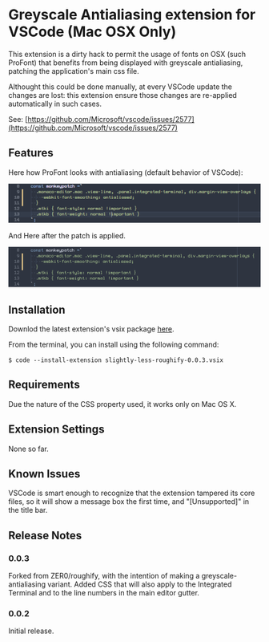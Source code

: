 # Greyscale Antialiasing extension for VSCode (Mac OSX Only)

This extension is a dirty hack to permit the usage of fonts on OSX (such ProFont) that
benefits from being displayed with greyscale antialiasing, patching the application's
main css file.

Althought this could be done manually, at every VSCode update the changes are lost: this
extension ensure those changes are re-applied automatically in such cases.

See: [https://github.com/Microsoft/vscode/issues/2577](https://github.com/Microsoft/vscode/issues/2577)

## Features

Here how ProFont looks with antialiasing (default behavior of VSCode):

![Before the patch](images/screenshot-default.png)

And Here after the patch is applied.

![After the patch](images/screenshot-patched.png)

## Installation

Downlod the latest extension's vsix package [here](https://github.com/legoadk/slightly-less-roughify/releases/download/v0.0.3/slightly-less-roughify-0.0.3.vsix).

From the terminal, you can install using the following command:

```
$ code --install-extension slightly-less-roughify-0.0.3.vsix
```

## Requirements

Due the nature of the CSS property used, it works only on Mac OS X.

## Extension Settings

None so far.

## Known Issues

VSCode is smart enough to recognize that the extension tampered its core files, so it will show a message box the first time, and "[Unsupported]" in the title bar.

## Release Notes

### 0.0.3
Forked from ZER0/roughify, with the intention of making a greyscale-antialiasing variant. Added CSS that will also apply to the Integrated Terminal and to the line numbers in the main editor gutter.

### 0.0.2

Initial release.
